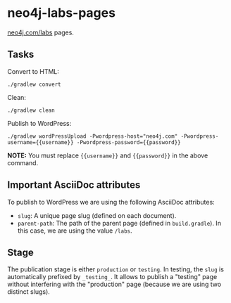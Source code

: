 # neo4j-labs-pages

[neo4j.com/labs](https://neo4j.com/labs) pages.

## Tasks

Convert to HTML:

    ./gradlew convert

Clean:

    ./gradlew clean

Publish to WordPress:

    ./gradlew wordPressUpload -Pwordpress-host="neo4j.com" -Pwordpress-username={{username}} -Pwordpress-password={{password}} 

**NOTE:** You must replace `{{username}}` and `{{password}}` in the above command.

## Important AsciiDoc attributes

To publish to WordPress we are using the following AsciiDoc attributes:

- `slug`: A unique page slug (defined on each document).
- `parent-path`: The path of the parent page (defined in `build.gradle`). In this case, we are using the value `/labs`.

## Stage

The publication stage is either `production` or `testing`.
In testing, the `slug` is automatically prefixed by `_testing_`.
It allows to publish a "testing" page without interfering with the "production" page (because we are using two distinct slugs).